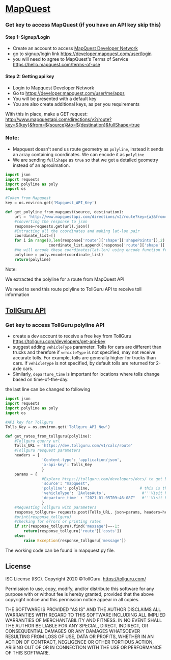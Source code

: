 # [MapQuest](https://developer.mapquest.com/)

### Get key to access MapQuest (if you have an API key skip this)
#### Step 1: Signup/Login
* Create an account to access [MapQuest Developer Network](https://developer.mapquest.com/)
* go to signup/login link https://developer.mapquest.com/user/login
* you will need to agree to MapQuest's Terms of Service https://hello.mapquest.com/terms-of-use

#### Step 2: Getting api key
* Login to Mapquest Developer Network
* Go to https://developer.mapquest.com/user/me/apps
* You will be presented with a default key
* You are also create additional keys, as per you requirements


With this in place, make a GET request: http://www.mapquestapi.com/directions/v2/route?key=${key}&from=${source}&to=${destination}&fullShape=true

### Note:
* Mapquest doesn't send us route geometry as `polyline`, instead it
  sends an array containing coordinates. We can encode it as `polyline`
* We are sending `fullShape` as `true` so that we get a detailed
  geometry instead of an aproximation.

```python
import json
import requests
import polyline as poly
import os

#Token from Mapquest
key = os.environ.get('Mapquest_API_Key')

def get_polyline_from_mapquest(source, destination):
    url = 'http://www.mapquestapi.com/directions/v2/route?key={a}&from={b}&to={c}&fullShape=true'.format(a=key,b=source,c=destination)
    #converting the response to json
    response=requests.get(url).json()
    #Extracting all the coordinates and making lat-lon pair
    coordinate_list=[]
    for i in range(0,len(response['route']['shape']['shapePoints']),2):
                   coordinate_list.append((response['route']['shape']['shapePoints'][i],response['route']['shape']['shapePoints'][i+1]))
    #We will encode these coordinates(lat-lon) using encode function from polyline module to generate polyline
    polyline = poly.encode(coordinate_list)
    return(polyline)
```

Note:

We extracted the polyline for a route from MapQuest API

We need to send this route polyline to TollGuru API to receive toll information

## [TollGuru API](https://tollguru.com/developers/docs/)

### Get key to access TollGuru polyline API
* create a dev account to receive a free key from TollGuru https://tollguru.com/developers/get-api-key
* suggest adding `vehicleType` parameter. Tolls for cars are different than trucks and therefore if `vehicleType` is not specified, may not receive accurate tolls. For example, tolls are generally higher for trucks than cars. If `vehicleType` is not specified, by default tolls are returned for 2-axle cars. 
* Similarly, `departure_time` is important for locations where tolls change based on time-of-the-day.

the last line can be changed to following

```python
import json
import requests
import polyline as poly
import os

#API key for Tollguru
Tolls_Key = os.environ.get('Tollguru_API_New')

def get_rates_from_tollguru(polyline):
    #Tollguru querry url
    Tolls_URL = 'https://dev.tollguru.com/v1/calc/route'
    #Tollguru resquest parameters
    headers = {
                'Content-type': 'application/json',
                'x-api-key': Tolls_Key
                }
    params = {
                #Explore https://tollguru.com/developers/docs/ to get best of all the parameter that tollguru has to offer 
                'source': "mapquest",
                'polyline': polyline,                      # this is the encoded polyline that we made     
                'vehicleType': '2AxlesAuto',                #'''Visit https://tollguru.com/developers/docs/#vehicle-types to know more options'''
                'departure_time' : "2021-01-05T09:46:08Z"   #'''Visit https://en.wikipedia.org/wiki/Unix_time to know the time format'''
                }
    #Requesting Tollguru with parameters
    response_tollguru= requests.post(Tolls_URL, json=params, headers=headers,timeout=200).json()
    #print(response_tollguru)
    #checking for errors or printing rates
    if str(response_tollguru).find('message')==-1:
        return(response_tollguru['route']['costs'])
    else:
        raise Exception(response_tollguru['message'])
```

The working code can be found in mapquest.py file.

## License
ISC License (ISC). Copyright 2020 &copy;TollGuru. https://tollguru.com/

Permission to use, copy, modify, and/or distribute this software for any purpose with or without fee is hereby granted, provided that the above copyright notice and this permission notice appear in all copies.

THE SOFTWARE IS PROVIDED "AS IS" AND THE AUTHOR DISCLAIMS ALL WARRANTIES WITH REGARD TO THIS SOFTWARE INCLUDING ALL IMPLIED WARRANTIES OF MERCHANTABILITY AND FITNESS. IN NO EVENT SHALL THE AUTHOR BE LIABLE FOR ANY SPECIAL, DIRECT, INDIRECT, OR CONSEQUENTIAL DAMAGES OR ANY DAMAGES WHATSOEVER RESULTING FROM LOSS OF USE, DATA OR PROFITS, WHETHER IN AN ACTION OF CONTRACT, NEGLIGENCE OR OTHER TORTIOUS ACTION, ARISING OUT OF OR IN CONNECTION WITH THE USE OR PERFORMANCE OF THIS SOFTWARE.
